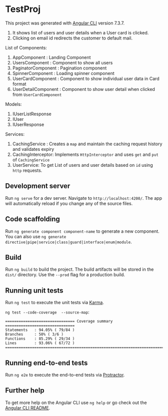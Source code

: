 # TestProj

This project was generated with [Angular CLI](https://github.com/angular/angular-cli) version 7.3.7.

1. It shows list of users and user details when a User card is clicked.
2. Clicking on email id redirects the customer to default mail.

List of Components:

1. AppComponent : Landing Component
2. UsersComponent : Component to show all users
3. PaginatorComponent : Pagination component
4. SpinnerComponent : Loading spinner component
5. UserCardComponent : Component to show individual user data in Card format
6. UserDetailComponent : Component to show user detail when clicked from `UserCardComponent`

Models:

1. IUserListResponse
2. IUser
3. IUserResponse

Services:

1. CachingService : Creates a `map` and maintain the caching request history and validates expiry
2. CachingInterceptor: Implements `HttpInterceptor` and uses `get` and `put` of `CachingService`
3. UserService: To get List of users and user details based on `id` using `http` requests.

## Development server

Run `ng serve` for a dev server. Navigate to `http://localhost:4200/`. The app will automatically reload if you change any of the source files.

## Code scaffolding

Run `ng generate component component-name` to generate a new component. You can also use `ng generate directive|pipe|service|class|guard|interface|enum|module`.

## Build

Run `ng build` to build the project. The build artifacts will be stored in the `dist/` directory. Use the `--prod` flag for a production build.

## Running unit tests

Run `ng test` to execute the unit tests via [Karma](https://karma-runner.github.io).

`ng test --code-coverage  --source-map`:

```
=============================== Coverage summary ===============================
Statements   : 94.05% ( 79/84 )
Branches     : 50% ( 3/6 )
Functions    : 85.29% ( 29/34 )
Lines        : 93.06% ( 67/72 )
================================================================================
```
## Running end-to-end tests

Run `ng e2e` to execute the end-to-end tests via [Protractor](http://www.protractortest.org/).

## Further help

To get more help on the Angular CLI use `ng help` or go check out the [Angular CLI README](https://github.com/angular/angular-cli/blob/master/README.md).

